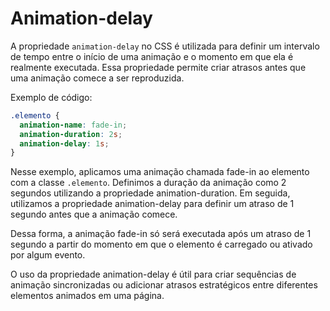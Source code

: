 # Animation-delay

A propriedade `animation-delay` no CSS é utilizada para definir um intervalo de tempo entre o início de uma animação e o momento em que ela é realmente executada. Essa propriedade permite criar atrasos antes que uma animação comece a ser reproduzida.

Exemplo de código:

```css
.elemento {
  animation-name: fade-in;
  animation-duration: 2s;
  animation-delay: 1s;
}
```

Nesse exemplo, aplicamos uma animação chamada fade-in ao elemento com a classe `.elemento`. Definimos a duração da animação como 2 segundos utilizando a propriedade animation-duration. Em seguida, utilizamos a propriedade animation-delay para definir um atraso de 1 segundo antes que a animação comece.

Dessa forma, a animação fade-in só será executada após um atraso de 1 segundo a partir do momento em que o elemento é carregado ou ativado por algum evento.

O uso da propriedade animation-delay é útil para criar sequências de animação sincronizadas ou adicionar atrasos estratégicos entre diferentes elementos animados em uma página.